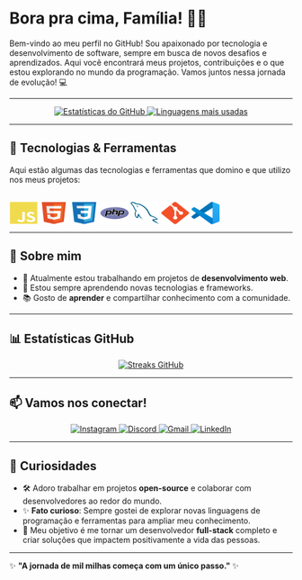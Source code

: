 # Bora pra cima, Família! 🚀😁

Bem-vindo ao meu perfil no GitHub! Sou apaixonado por tecnologia e desenvolvimento de software, sempre em busca de novos desafios e aprendizados. Aqui você encontrará meus projetos, contribuições e o que estou explorando no mundo da programação. Vamos juntos nessa jornada de evolução! 💻

---

<div align="center">
  <a href="https://github.com/EduaBta">
    <img height="180em" src="https://github-readme-stats.vercel.app/api?username=EduaBta&show_icons=true&theme=dark&include_all_commits=true&count_private=true" alt="Estatísticas do GitHub"/>
    <img height="180em" src="https://github-readme-stats.vercel.app/api/top-langs/?username=EduaBta&layout=compact&langs_count=6&theme=tokyonight" alt="Linguagens mais usadas"/>
  </a>
</div>

---

## 🚀 Tecnologias & Ferramentas

Aqui estão algumas das tecnologias e ferramentas que domino e que utilizo nos meus projetos:

<div style="display: inline_block"><br>
  <img align="center" alt="JavaScript" height="40" width="50" src="https://raw.githubusercontent.com/devicons/devicon/master/icons/javascript/javascript-plain.svg" title="JavaScript">
  <img align="center" alt="HTML" height="40" width="50" src="https://raw.githubusercontent.com/devicons/devicon/master/icons/html5/html5-original.svg" title="HTML5">
  <img align="center" alt="CSS" height="40" width="50" src="https://raw.githubusercontent.com/devicons/devicon/master/icons/css3/css3-original.svg" title="CSS3">
  <img align="center" alt="PHP" height="40" width="50" src="https://raw.githubusercontent.com/devicons/devicon/master/icons/php/php-original.svg" title="PHP">
  <img align="center" alt="MySQL" height="40" width="50" src="https://raw.githubusercontent.com/devicons/devicon/master/icons/mysql/mysql-original.svg" title="MySQL">
  <img align="center" alt="Git" height="40" width="50" src="https://raw.githubusercontent.com/devicons/devicon/master/icons/git/git-original.svg" title="Git">
  <img align="center" alt="VSCode" height="40" width="50" src="https://raw.githubusercontent.com/devicons/devicon/master/icons/vscode/vscode-original.svg" title="Visual Studio Code">
</div>

---

## 🎯 Sobre mim

- 🔭 Atualmente estou trabalhando em projetos de **desenvolvimento web**.
- 🌱 Estou sempre aprendendo novas tecnologias e frameworks.
- 📚 Gosto de **aprender** e compartilhar conhecimento com a comunidade.

---

## 📊 Estatísticas GitHub

<div align="center">
  <a href="https://github.com/EduaBta">
    <img src="https://github-readme-streak-stats.herokuapp.com/?user=EduaBta&theme=tokyonight" alt="Streaks GitHub">
  </a>
</div>

---

## 📫 Vamos nos conectar!

<div align="center">
  <a href="https://www.instagram.com/eduardo_batael" target="_blank">
    <img src="https://img.shields.io/badge/-Instagram-%23E4405F?style=for-the-badge&logo=instagram&logoColor=white" target="_blank" alt="Instagram">
  </a>
  <a href="https://discord.com/channels/@me" target="_blank">
    <img src="https://img.shields.io/badge/Discord-7289DA?style=for-the-badge&logo=discord&logoColor=white" target="_blank" alt="Discord">
  </a>
  <a href="mailto:eduardobatael9@gmail.com">
    <img src="https://img.shields.io/badge/-Gmail-%23333?style=for-the-badge&logo=gmail&logoColor=white" target="_blank" alt="Gmail">
  </a>
  <a href="https://www.linkedin.com/in/eduardo-batael-65414a2b0/" target="_blank">
    <img src="https://img.shields.io/badge/-LinkedIn-%230077B5?style=for-the-badge&logo=linkedin&logoColor=white" target="_blank" alt="LinkedIn">
  </a>
</div>

---

## 🎨 Curiosidades

- 🛠️ Adoro trabalhar em projetos **open-source** e colaborar com desenvolvedores ao redor do mundo.
- ✨ **Fato curioso**: Sempre gostei de explorar novas linguagens de programação e ferramentas para ampliar meu conhecimento.
- 🎯 Meu objetivo é me tornar um desenvolvedor **full-stack** completo e criar soluções que impactem positivamente a vida das pessoas.

---

✨ **"A jornada de mil milhas começa com um único passo."** ✨
